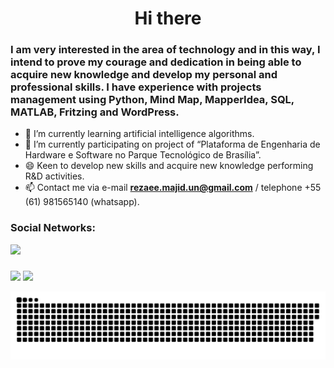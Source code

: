 
<!--
**majid-rezae/majid-rezae** is a ✨ _special_ ✨ repository because its `README.md` (this file) appears on your GitHub profile.

Here are some ideas to get you started:

- 🔭 I’m currently working on ...
- 🌱 I’m currently learning ...
- 👯 I’m looking to collaborate on ...
- 🤔 I’m looking for help with ...
- 💬 Ask me about ...
- 📫 How to reach me: ...
- 😄 Pronouns: ...
- ⚡ Fun fact: ...
-->
<h1 align="center">Hi there</h1>
<h3 align="left">I am very interested in the area of technology and in this way, I intend to prove my courage and dedication in being able to acquire new knowledge and develop my personal and professional skills. I have experience with projects management using Python, Mind Map, MapperIdea, SQL, MATLAB, Fritzing and WordPress.</h3>

- 🌱 I’m currently learning artificial intelligence algorithms.
- 🔭 I’m currently participating on project of “Plataforma de Engenharia de Hardware e Software no Parque Tecnológico de Brasília”.
- 😄 Keen to develop new skills and acquire new knowledge performing R&D activities.
- 📫 Contact me via e-mail **rezaee.majid.un@gmail.com** / telephone +55 (61) 981565140 (whatsapp).  

<h3 align="left">Social Networks:</h3>
 <a href="https://www.linkedin.com/in/s-majid-rezaee-416537219/" target="_blank"><img src="https://img.shields.io/badge/-LinkedIn-%230077B5?style=for-the-badge&logo=linkedin&logoColor=white" target="_blank"></a>  

<h3 align="left"></h3>
<div>
 
  <img height="180em" src="https://github-readme-stats.vercel.app/api?username=majid-rezae&show_icons=true&theme=react&include_all_commits=true&count_private=true"/>
 <img height="180em" src="https://github-readme-stats.vercel.app/api/top-langs/?username=majid-rezae&layout=compact&langs_count=3&theme=react"/>
</div>
 
 ![Snake animation](https://github.com/Thiagobiscoito/Thiagobiscoito/blob/output/github-contribution-grid-snake.svg)
 
